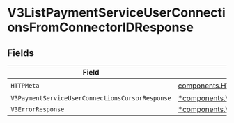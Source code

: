 # V3ListPaymentServiceUserConnectionsFromConnectorIDResponse


## Fields

| Field                                                                                                                                 | Type                                                                                                                                  | Required                                                                                                                              | Description                                                                                                                           |
| ------------------------------------------------------------------------------------------------------------------------------------- | ------------------------------------------------------------------------------------------------------------------------------------- | ------------------------------------------------------------------------------------------------------------------------------------- | ------------------------------------------------------------------------------------------------------------------------------------- |
| `HTTPMeta`                                                                                                                            | [components.HTTPMetadata](../../models/components/httpmetadata.md)                                                                    | :heavy_check_mark:                                                                                                                    | N/A                                                                                                                                   |
| `V3PaymentServiceUserConnectionsCursorResponse`                                                                                       | [*components.V3PaymentServiceUserConnectionsCursorResponse](../../models/components/v3paymentserviceuserconnectionscursorresponse.md) | :heavy_minus_sign:                                                                                                                    | OK                                                                                                                                    |
| `V3ErrorResponse`                                                                                                                     | [*components.V3ErrorResponse](../../models/components/v3errorresponse.md)                                                             | :heavy_minus_sign:                                                                                                                    | Error                                                                                                                                 |